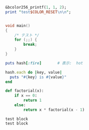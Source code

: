 
```perl
&bcolor256_printf(1, 1, 2);
print "test$COLOR_RESET\n\n";
```

```C

void main()
{
    /* テスト */
    for (;;) {
    	break;
    }
}
```

```ruby
puts hash[:fire]       # 表示:  hot

hash.each do |key, value|
  puts "#{key} is #{value}"
end
```

```python
def factorial(x):
    if x == 0:
        return 1
    else:
        return x * factorial(x - 1)
```

	test block
	test block
